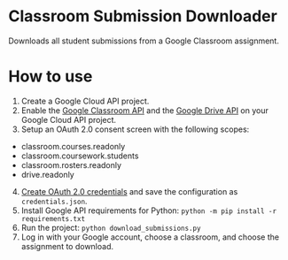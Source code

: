 # Classroom Submission Downloader

Downloads all student submissions from a Google Classroom assignment.

# How to use

1. Create a Google Cloud API project.
2. Enable the [Google Classroom API](https://console.cloud.google.com/flows/enableapi?apiid=classroom.googleapis.com) and the [Google Drive API](https://console.cloud.google.com/flows/enableapi?apiid=drive.googleapis.com) on your Google Cloud API project.
3. Setup an OAuth 2.0 consent screen with the following scopes:

- classroom.courses.readonly
- classroom.coursework.students
- classroom.rosters.readonly
- drive.readonly

4. [Create OAuth 2.0 credentials](https://console.cloud.google.com/apis/credentials) and save the configuration as `credentials.json`.
5. Install Google API requirements for Python: `python -m pip install -r requirements.txt`
6. Run the project: `python download_submissions.py`
7. Log in with your Google account, choose a classroom, and choose the assignment to download.
